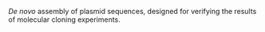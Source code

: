 *De novo* assembly of plasmid sequences, designed for verifying the results of molecular cloning experiments.
